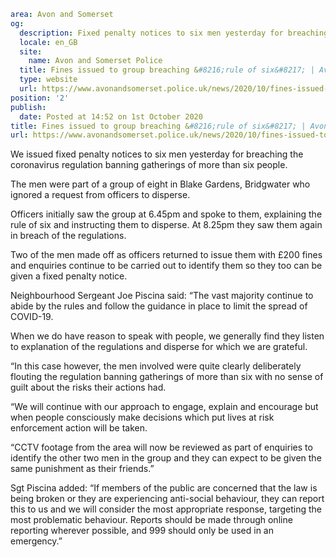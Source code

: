 ```yaml
area: Avon and Somerset
og:
  description: Fixed penalty notices to six men yesterday for breaching the coronavirus regulation banning gatherings of more than six people&#8230;
  locale: en_GB
  site:
    name: Avon and Somerset Police
  title: Fines issued to group breaching &#8216;rule of six&#8217; | Avon and Somerset Police
  type: website
  url: https://www.avonandsomerset.police.uk/news/2020/10/fines-issued-to-group-breaching-rule-of-six/
position: '2'
publish:
  date: Posted at 14:52 on 1st October 2020
title: Fines issued to group breaching &#8216;rule of six&#8217; | Avon and Somerset Police
url: https://www.avonandsomerset.police.uk/news/2020/10/fines-issued-to-group-breaching-rule-of-six/
```

We issued fixed penalty notices to six men yesterday for breaching the coronavirus regulation banning gatherings of more than six people.

The men were part of a group of eight in Blake Gardens, Bridgwater who ignored a request from officers to disperse.

Officers initially saw the group at 6.45pm and spoke to them, explaining the rule of six and instructing them to disperse. At 8.25pm they saw them again in breach of the regulations.

Two of the men made off as officers returned to issue them with £200 fines and enquiries continue to be carried out to identify them so they too can be given a fixed penalty notice.

Neighbourhood Sergeant Joe Piscina said: “The vast majority continue to abide by the rules and follow the guidance in place to limit the spread of COVID-19.

When we do have reason to speak with people, we generally find they listen to explanation of the regulations and disperse for which we are grateful.

“In this case however, the men involved were quite clearly deliberately flouting the regulation banning gatherings of more than six with no sense of guilt about the risks their actions had.

“We will continue with our approach to engage, explain and encourage but when people consciously make decisions which put lives at risk enforcement action will be taken.

“CCTV footage from the area will now be reviewed as part of enquiries to identify the other two men in the group and they can expect to be given the same punishment as their friends.”

Sgt Piscina added: “If members of the public are concerned that the law is being broken or they are experiencing anti-social behaviour, they can report this to us and we will consider the most appropriate response, targeting the most problematic behaviour. Reports should be made through online reporting wherever possible, and 999 should only be used in an emergency.”
